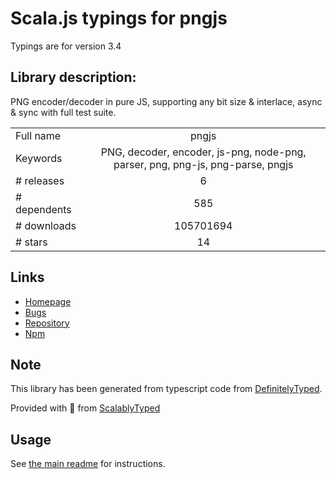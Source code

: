 
# Scala.js typings for pngjs

Typings are for version 3.4

## Library description:
PNG encoder/decoder in pure JS, supporting any bit size & interlace, async & sync with full test suite.

|                    |                 |
| ------------------ | :-------------: |
| Full name          | pngjs |
| Keywords           | PNG, decoder, encoder, js-png, node-png, parser, png, png-js, png-parse, pngjs |
| # releases         | 6 |
| # dependents       | 585 |
| # downloads        | 105701694 |
| # stars            | 14 |

## Links
- [Homepage](https://github.com/lukeapage/pngjs)
- [Bugs](https://github.com/lukeapage/pngjs/issues)
- [Repository](https://github.com/lukeapage/pngjs)
- [Npm](https://www.npmjs.com/package/pngjs)
    


## Note
This library has been generated from typescript code from [DefinitelyTyped](https://definitelytyped.org).

Provided with :purple_heart: from [ScalablyTyped](https://github.com/oyvindberg/ScalablyTyped)

## Usage
See [the main readme](../../readme.md) for instructions.



